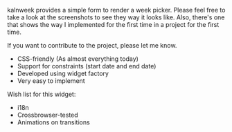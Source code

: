 kalnweek provides a simple form to render a week picker. Please feel free to take a look at the screenshots to see they way it looks like. Also, there's one that shows the way I implemented for the first time in a project for the first time.

If you want to contribute to the project, please let me know.

* CSS-friendly (As almost everything today)
* Support for constraints (start date and end date)
* Developed using widget factory
* Very easy to implement


Wish list for this widget:
- i18n
- Crossbrowser-tested
- Animations on transitions
